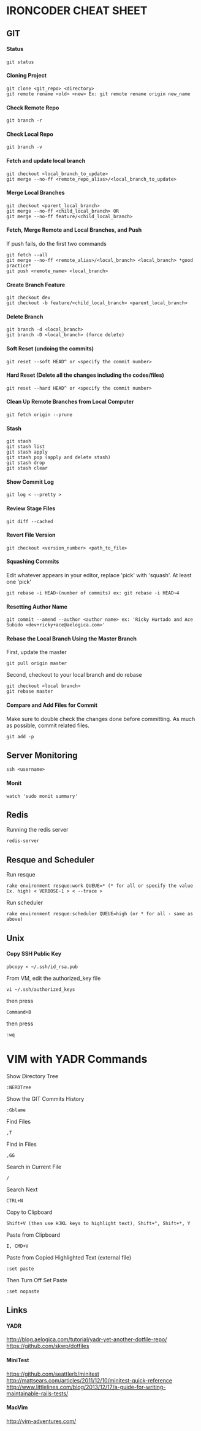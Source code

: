 # IRONCODER CHEAT SHEET

## GIT
#### Status
    git status

#### Cloning Project
    git clone <git_repo> <directory>
    git remote rename <old> <new> Ex: git remote rename origin new_name

#### Check Remote Repo
    git branch -r

#### Check Local Repo
    git branch -v

#### Fetch and update local branch
    git checkout <local_branch_to_update>
    git merge --no-ff <remote_repo_alias>/<local_branch_to_update>

#### Merge Local Branches
    git checkout <parent_local_branch>
    git merge --no-ff <child_local_branch> OR
    git merge --no-ff feature/<child_local_branch>

#### Fetch, Merge Remote and Local Branches, and Push
If push fails, do the first two commands

    git fetch --all
    git merge --no-ff <remote_alias>/<local_branch> <local_branch> *good practice*
    git push <remote_name> <local_branch> 

#### Create Branch Feature
    git checkout dev
    git checkout -b feature/<child_local_branch> <parent_local_branch>

#### Delete Branch
    git branch -d <local_branch>
    git branch -D <local_branch> (force delete)

#### Soft Reset (undoing the commits)
    git reset --soft HEAD^ or <specify the commit number>

#### Hard Reset (Delete all the changes including the codes/files)
    git reset --hard HEAD^ or <specify the commit number>

#### Clean Up Remote Branches from Local Computer
    git fetch origin --prune

#### Stash
    git stash
    git stash list
    git stash apply
    git stash pop (apply and delete stash)
    git stash drop
    git stash clear

#### Show Commit Log

    git log < --pretty >

#### Review Stage Files

    git diff --cached

#### Revert File Version
    git checkout <version_number> <path_to_file>

#### Squashing Commits
Edit whatever appears in your editor, replace 'pick' with 'squash'. At least one 'pick'

    git rebase -i HEAD~(number of commits) ex: git rebase -i HEAD~4

#### Resetting Author Name
    git commit --amend --author <author name> ex: 'Ricky Hurtado and Ace Subido <dev+ricky+ace@aelogica.com>'

#### Rebase the Local Branch Using the Master Branch
First, update the master

    git pull origin master

Second, checkout to your local branch and do rebase

    git checkout <local branch>
    git rebase master

#### Compare and Add Files for Commit
Make sure to double check the changes done before committing. As much as possible, commit related files.

    git add -p

## Server Monitoring
    ssh <username>

#### Monit
    watch 'sudo monit summary'

## Redis
Running the redis server

    redis-server

## Resque and Scheduler
Run resque

    rake environment resque:work QUEUE=* (* for all or specify the value Ex. high) < VERBOSE-1 > < --trace >

Run scheduler

    rake environment resque:scheduler QUEUE=high (or * for all - same as above)

## Unix

#### Copy SSH Public Key

    pbcopy < ~/.ssh/id_rsa.pub

From VM, edit the authorized_key file

    vi ~/.ssh/authorized_keys

then press

    Command+B

then press

    :wq

# VIM with YADR Commands

Show Directory Tree

    :NERDTree

Show the GIT Commits History

    :Gblame

Find Files

    ,T

Find in Files

    ,GG

Search in Current File

    /

Search Next

    CTRL+N

Copy to Clipboard

    Shift+V (then use HJKL keys to highlight text), Shift+", Shift+*, Y

Paste from Clipboard

    I, CMD+V

Paste from Copied Highlighted Text (external file)

    :set paste

Then Turn Off Set Paste

    :set nopaste

## Links

#### YADR
<http://blog.aelogica.com/tutorial/yadr-yet-another-dotfile-repo/>
<https://github.com/skwp/dotfiles>

#### MiniTest
<https://github.com/seattlerb/minitest>
<http://mattsears.com/articles/2011/12/10/minitest-quick-reference>
<http://www.littlelines.com/blog/2013/12/17/a-guide-for-writing-maintainable-rails-tests/>

#### MacVim
<http://vim-adventures.com/>
